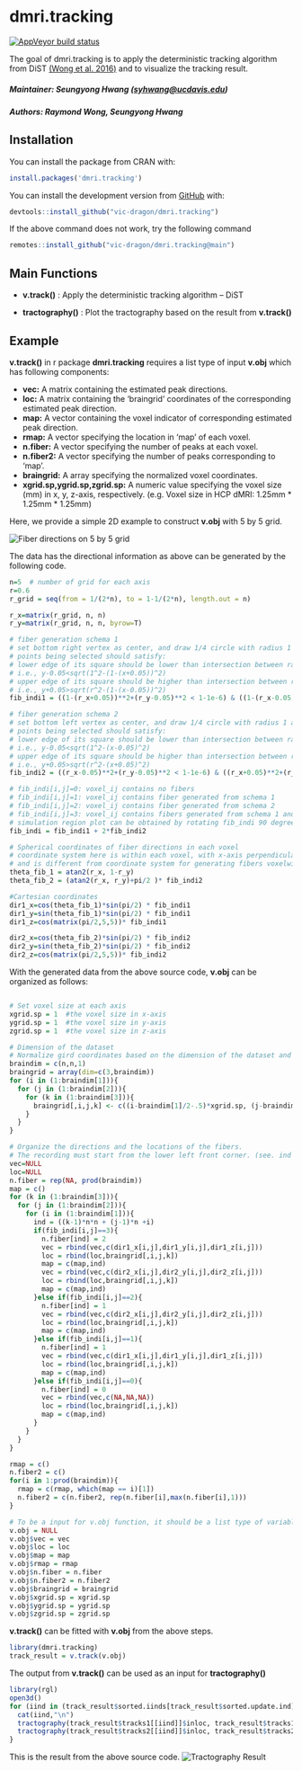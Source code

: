 
<!-- README.md is generated from README.Rmd. Please edit that file -->

# dmri.tracking

<!-- badges: start -->

[![AppVeyor build
status](https://ci.appveyor.com/api/projects/status/github/vic-dragon/dmri.tracking?branch=main&svg=true)](https://ci.appveyor.com/project/vic-dragon/dmri.tracking)
<!-- badges: end -->

The goal of dmri.tracking is to apply the deterministic tracking
algorithm from DiST [(Wong et
al. 2016)](https://projecteuclid.org/journals/annals-of-applied-statistics/volume-10/issue-3/Fiber-direction-estimation-smoothing-and-tracking-in-diffusion-MRI/10.1214/15-AOAS880.full)
and to visualize the tracking result.

##### Maintainer: Seungyong Hwang (<syhwang@ucdavis.edu>)

##### Authors: Raymond Wong, Seungyong Hwang

## Installation

You can install the package from CRAN with:

``` r
install.packages('dmri.tracking')
```

You can install the development version from
[GitHub](https://github.com/) with:

``` r
devtools::install_github("vic-dragon/dmri.tracking") 
```

If the above command does not work, try the following command

``` r
remotes::install_github("vic-dragon/dmri.tracking@main")
```

## Main Functions

  - **v.track()** : Apply the deterministic tracking algorithm – DiST

  - **tractography()** : Plot the tractography based on the result from
    **v.track()**

## Example

**v.track()** in r package **dmri.tracking** requires a list type of
input **v.obj** which has following components:

  - **vec:** A matrix containing the estimated peak directions.
  - **loc:** A matrix containing the ‘braingrid’ coordinates of the
    corresponding estimated peak direction.
  - **map:** A vector containing the voxel indicator of corresponding
    estimated peak direction.
  - **rmap:** A vector specifying the location in ‘map’ of each voxel.
  - **n.fiber:** A vector specifying the number of peaks at each voxel.
  - **n.fiber2:** A vector specifying the number of peaks corresponding
    to ‘map’.
  - **braingrid:** A array specifying the normalized voxel coordinates.
  - **xgrid.sp,ygrid.sp,zgrid.sp:** A numeric value specifying the voxel
    size (mm) in x, y, z-axis, respectively. (e.g. Voxel size in HCP
    dMRI: 1.25mm \* 1.25mm \* 1.25mm)

Here, we provide a simple 2D example to construct **v.obj** with 5 by 5
grid.

![Fiber directions on 5 by 5 grid](man/figures/example_fig1.png)

The data has the directional information as above can be generated by
the following code.

``` r
n=5  # number of grid for each axis
r=0.6
r_grid = seq(from = 1/(2*n), to = 1-1/(2*n), length.out = n)

r_x=matrix(r_grid, n, n)
r_y=matrix(r_grid, n, n, byrow=T)

# fiber generation schema 1
# set bottom right vertex as center, and draw 1/4 circle with radius 1 and r
# points being selected should satisfy:
# lower edge of its square should be lower than intersection between radius-1 circle and right edge of its square
# i.e., y-0.05<sqrt(1^2-(1-(x+0.05))^2)
# upper edge of its square should be higher than intersection between radius-r circle and left edge of its square
# i.e., y+0.05>sqrt(r^2-(1-(x-0.05))^2)
fib_indi1 = ((1-(r_x+0.05))**2+(r_y-0.05)**2 < 1-1e-6) & ((1-(r_x-0.05))**2+(r_y+0.05)**2 > r**2+1e-6)

# fiber generation schema 2
# set bottom left vertex as center, and draw 1/4 circle with radius 1 and r
# points being selected should satisfy:
# lower edge of its square should be lower than intersection between radius-1 circle and left edge of its square
# i.e., y-0.05<sqrt(1^2-(x-0.05)^2)
# upper edge of its square should be higher than intersection between radius-r circle and right edge of its square
# i.e., y+0.05>sqrt(r^2-(x+0.05)^2)
fib_indi2 = ((r_x-0.05)**2+(r_y-0.05)**2 < 1-1e-6) & ((r_x+0.05)**2+(r_y+0.05)**2 > r**2+1e-6)

# fib_indi[i,j]=0: voxel_ij contains no fibers
# fib_indi[i,j]=1: voxel_ij contains fiber generated from schema 1
# fib_indi[i,j]=2: voxel_ij contains fiber generated from schema 2
# fib_indi[i,j]=3: voxel_ij contains fibers generated from schema 1 and schema 2 (crossing fibers)
# simulation region plot can be obtained by rotating fib_indi 90 degree conter-clockwisely
fib_indi = fib_indi1 + 2*fib_indi2

# Spherical coordinates of fiber directions in each voxel
# coordinate system here is within each voxel, with x-axis perpendicular to the screen, 
# and is different from coordinate system for generating fibers voxelwisely in simulation region
theta_fib_1 = atan2(r_x, 1-r_y) 
theta_fib_2 = (atan2(r_x, r_y)+pi/2 )* fib_indi2

#Cartesian coordinates
dir1_x=cos(theta_fib_1)*sin(pi/2) * fib_indi1
dir1_y=sin(theta_fib_1)*sin(pi/2) * fib_indi1
dir1_z=cos(matrix(pi/2,5,5))* fib_indi1

dir2_x=cos(theta_fib_2)*sin(pi/2) * fib_indi2
dir2_y=sin(theta_fib_2)*sin(pi/2) * fib_indi2
dir2_z=cos(matrix(pi/2,5,5))* fib_indi2
```

With the generated data from the above source code, **v.obj** can be
organized as follows:

``` r

# Set voxel size at each axis
xgrid.sp = 1  #the voxel size in x-axis
ygrid.sp = 1  #the voxel size in y-axis
zgrid.sp = 1  #the voxel size in z-axis

# Dimension of the dataset
# Normalize gird coordinates based on the dimension of the dataset and the size of the voxel.
braindim = c(n,n,1)
braingrid = array(dim=c(3,braindim))
for (i in (1:braindim[1])){
  for (j in (1:braindim[2])){
    for (k in (1:braindim[3])){
      braingrid[,i,j,k] <- c((i-braindim[1]/2-.5)*xgrid.sp, (j-braindim[2]/2-.5)*ygrid.sp, (k-braindim[3]/2-.5)*zgrid.sp)
    }
  }
}

# Organize the directions and the locations of the fibers.
# The recording must start from the lower left front corner. (see. ind variable)
vec=NULL
loc=NULL
n.fiber = rep(NA, prod(braindim))
map = c()
for (k in (1:braindim[3])){
  for (j in (1:braindim[2])){
    for (i in (1:braindim[1])){
      ind = ((k-1)*n*n + (j-1)*n +i)
      if(fib_indi[i,j]==3){
        n.fiber[ind] = 2
        vec = rbind(vec,c(dir1_x[i,j],dir1_y[i,j],dir1_z[i,j]))
        loc = rbind(loc,braingrid[,i,j,k])
        map = c(map,ind)
        vec = rbind(vec,c(dir2_x[i,j],dir2_y[i,j],dir2_z[i,j]))
        loc = rbind(loc,braingrid[,i,j,k])
        map = c(map,ind)
      }else if(fib_indi[i,j]==2){
        n.fiber[ind] = 1
        vec = rbind(vec,c(dir2_x[i,j],dir2_y[i,j],dir2_z[i,j]))
        loc = rbind(loc,braingrid[,i,j,k])
        map = c(map,ind)
      }else if(fib_indi[i,j]==1){
        n.fiber[ind] = 1
        vec = rbind(vec,c(dir1_x[i,j],dir1_y[i,j],dir1_z[i,j]))
        loc = rbind(loc,braingrid[,i,j,k])
        map = c(map,ind)
      }else if(fib_indi[i,j]==0){
        n.fiber[ind] = 0
        vec = rbind(vec,c(NA,NA,NA))
        loc = rbind(loc,braingrid[,i,j,k])
        map = c(map,ind)
      }
    }
  }
}

rmap = c()
n.fiber2 = c()
for(i in 1:prod(braindim)){
  rmap = c(rmap, which(map == i)[1])
  n.fiber2 = c(n.fiber2, rep(n.fiber[i],max(n.fiber[i],1)))
}

# To be a input for v.obj function, it should be a list type of variable contain the information with the same name as follows
v.obj = NULL
v.obj$vec = vec
v.obj$loc = loc
v.obj$map = map
v.obj$rmap = rmap
v.obj$n.fiber = n.fiber
v.obj$n.fiber2 = n.fiber2
v.obj$braingrid = braingrid
v.obj$xgrid.sp = xgrid.sp
v.obj$ygrid.sp = ygrid.sp
v.obj$zgrid.sp = zgrid.sp
```

**v.track()** can be fitted with **v.obj** from the above steps.

``` r
library(dmri.tracking)
track_result = v.track(v.obj)
```

The output from **v.track()** can be used as an input for
**tractography()**

``` r
library(rgl)
open3d()
for (iind in (track_result$sorted.iinds[track_result$sorted.update.ind])){
  cat(iind,"\n")
  tractography(track_result$tracks1[[iind]]$inloc, track_result$tracks1[[iind]]$dir)
  tractography(track_result$tracks2[[iind]]$inloc, track_result$tracks2[[iind]]$dir)
}
```

This is the result from the above source code. ![Tractography
Result](man/figures/tracking_result.png)
